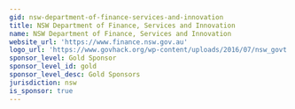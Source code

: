 ```yaml
---
gid: nsw-department-of-finance-services-and-innovation
title: NSW Department of Finance, Services and Innovation
name: NSW Department of Finance, Services and Innovation
website_url: 'https://www.finance.nsw.gov.au'
logo_url: 'https://www.govhack.org/wp-content/uploads/2016/07/nsw_govt.png'
sponsor_level: Gold Sponsor
sponsor_level_id: gold
sponsor_level_desc: Gold Sponsors
jurisdiction: nsw
is_sponsor: true
---
```

